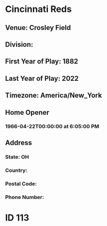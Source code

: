 # Cincinnati Reds
## Venue: Crosley Field
## Division: 
## First Year of Play: 1882
## Last Year of Play: 2022
## Timezone: America/New_York
## Home Opener
### 1966-04-22T00:00:00 at 6:05:00 PM
## Address
### 
### State: OH
### Country: 
### Postal Code: 
### Phone Number: 
# ID 113